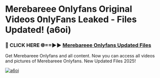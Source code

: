 # Merebareee Onlyfans Original Videos 0nlyFans Leaked - Files Updated! (a6oi)

<h3>🔴 CLICK HERE 🌐==►► <a href="https://tinyurl.com/2m67pmp6" rel="nofollow">Merebareee Onlyfans Updated Files</a></h3>

Get Merebareee Onlyfans and all content. Now you can access all videos and pictures of Merebareee Onlyfans. New Updated Files 2025!

[![a6oi](https://i.imgur.com/H4QAA4z.gif)](https://tinyurl.com/2m67pmp6)